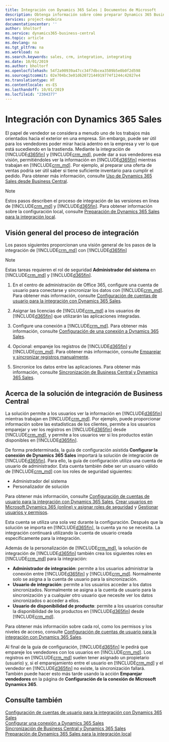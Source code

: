 ```yaml
---
title: Integración con Dynamics 365 Sales | Documentos de Microsoft
description: Obtenga información sobre cómo preparar Dynamics 365 Business Central para integrarse con Dynamics 365 Sales.
services: project-madeira
documentationcenter: ''
author: bholtorf
ms.service: dynamics365-business-central
ms.topic: article
ms.devlang: na
ms.tgt_pltfrm: na
ms.workload: na
ms.search.keywords: sales, crm, integration, integrating
ms.date: 10/01/2019
ms.author: bholtorf
ms.openlocfilehash: 54f2a90939a47cc34f7dbcea3509b5e0b0f2d598
ms.sourcegitcommit: 02e704bc3e01d62072144919774f1244c42827e4
ms.translationtype: HT
ms.contentlocale: es-ES
ms.lasthandoff: 10/01/2019
ms.locfileid: "2304377"
---
```

# <a name="integrating-with-dynamics-365-sales"></a>Integración con Dynamics 365 Sales
El papel de vendedor se considera a menudo uno de los trabajos más orientados hacia el exterior en una empresa. Sin embargo, puede ser útil para los vendedores poder mirar hacia adentro en la empresa y ver lo que está sucediendo en la trastienda. Mediante la integración de [!INCLUDE[d365fin](includes/d365fin_md.md)] y [!INCLUDE[crm_md](includes/crm_md.md)], puede dar a sus vendedores esa visión, permitiéndoles ver la información en [!INCLUDE[d365fin](includes/d365fin_md.md)] mientras trabajan en [!INCLUDE[crm_md](includes/crm_md.md)]. Por ejemplo, al preparar una oferta de ventas podría ser útil saber si tiene suficiente inventario para cumplir el pedido. Para obtener más información, consulte [Uso de Dynamics 365 Sales desde Business Central](marketing-integrate-dynamicscrm.md).

> [!NOTE]
> Estos pasos describen el proceso de integración de las versiones en línea de [!INCLUDE[crm_md](includes/crm_md.md)] y [!INCLUDE[d365fin](includes/d365fin_md.md)]. Para obtener información sobre la configuración local, consulte [Preparación de Dynamics 365 Sales para la integración local](/dynamics365/business-central/dev-itpro/administration/prepare-dynamics-365-for-sales-for-integration).

<!--## Software Requirements
You must have an Office 365 subscription, and both [!INCLUDE[crm_md](includes/crm_md.md)] and [!INCLUDE[d365fin](includes/d365fin_md.md)] must be part of the same organization.  -->

## <a name="overview-of-the-integration-process"></a>Visión general del proceso de integración
Los pasos siguientes proporcionan una visión general de los pasos de la integración de [!INCLUDE[crm_md](includes/crm_md.md)] con [!INCLUDE[d365fin](includes/d365fin_md.md)]

> [!Note]  
> Estas tareas requieren el rol de seguridad **Administrador del sistema** en [!INCLUDE[crm_md](includes/crm_md.md)] y [!INCLUDE[d365fin](includes/d365fin_md.md)].  

1. En el centro de administración de Office 365, configure una cuenta de usuario para conectarse y sincronizar los datos con [!INCLUDE[crm_md](includes/crm_md.md)]. Para obtener más información, consulte [Configuración de cuentas de usuario para la integración con Dynamics 365 Sales](admin-setting-up-integration-with-dynamics-sales.md).

2. Asignar las licencias de [!INCLUDE[crm_md](includes/crm_md.md)] a los usuarios de [!INCLUDE[d365fin](includes/d365fin_md.md)] que utilizarán las aplicaciones integradas.

3. Configure una conexión a [!INCLUDE[crm_md](includes/crm_md.md)]. Para obtener más información, consulte [Configuración de una conexión a Dynamics 365 Sales](admin-how-to-set-up-a-dynamics-crm-connection.md).  

4. Opcional: empareje los registros de [!INCLUDE[d365fin](includes/d365fin_md.md)] y [!INCLUDE[crm_md](includes/crm_md.md)]. Para obtener más información, consulte [Emparejar y sincronizar registros manualmente](admin-how-to-couple-and-synchronize-records-manually.md).

5. Sincronice los datos entre las aplicaciones. Para obtener más información, consulte [Sincronización de Business Central y Dynamics 365 Sales](admin-synchronizing-business-central-and-sales.md).  

## <a name="about-the-business-central-integration-solution"></a>Acerca de la solución de integración de Business Central
La solución permite a los usuarios ver la información en [!INCLUDE[d365fin](includes/d365fin_md.md)] mientras trabajan en [!INCLUDE[crm_md](includes/crm_md.md)]. Por ejemplo, puede proporcionar información sobre las estadísticas de los clientes, permite a los usuarios emparejar y ver los registros en [!INCLUDE[d365fin](includes/d365fin_md.md)] desde [!INCLUDE[crm_md](includes/crm_md.md)], y permite a los usuarios ver si los productos están disponibles en [!INCLUDE[d365fin](includes/d365fin_md.md)].

De forma predeterminada, la guía de configuración asistida **Configurar la conexión de Dynamics 365 Sales** importará la solución de integración de [!INCLUDE[d365fin](includes/d365fin_md.md)]. Para ello, la guía de configuración utiliza una cuenta de usuario de administrador. Esta cuenta también debe ser un usuario válido de [!INCLUDE[crm_md](includes/crm_md.md)] con los roles de seguridad siguientes:

* Administrador del sistema  
* Personalizador de solución  

Para obtener más información, consulte [Configuración de cuentas de usuario para la integración con Dynamics 365 Sales](admin-setting-up-integration-with-dynamics-sales.md), [Crear usuarios en Microsoft Dynamics 365 (online) y asignar roles de seguridad](/dynamics365/customer-engagement/admin/create-users-assign-online-security-roles) y [Gestionar usuarios y permisos](ui-how-users-permissions.md).  

Esta cuenta se utiliza una sola vez durante la configuración. Después que la solución se importa en [!INCLUDE[d365fin](includes/d365fin_md.md)], la cuenta ya no se necesita. La integración continuará utilizando la cuenta de usuario creada específicamente para la integración.

Además de la personalización de [!INCLUDE[crm_md](includes/crm_md.md)], la solución de integración de [!INCLUDE[d365fin](includes/d365fin_md.md)] también crea los siguientes roles en [!INCLUDE[crm_md](includes/crm_md.md)] para la integración:

* **Administrador de integración**: permite a los usuarios administrar la conexión entre [!INCLUDE[d365fin](includes/d365fin_md.md)] y [!INCLUDE[crm_md](includes/crm_md.md)]. Normalmente solo se asigna a la cuenta de usuario para la sincronización.  
* **Usuario de integración**: permite a los usuarios acceder a los datos sincronizados. Normalmente se asigna a la cuenta de usuario para la sincronización y a cualquier otro usuario que necesite ver los datos sincronizados o acceder a ellos.
* **Usuario de disponibilidad de producto**: permite a los usuarios consultar la disponibilidad de los productos en [!INCLUDE[d365fin](includes/d365fin_md.md)] desde [!INCLUDE[crm_md](includes/crm_md.md)].

Para obtener más información sobre cada rol, como los permisos y los niveles de acceso, consulte [Configuración de cuentas de usuario para la integración con Dynamics 365 Sales](admin-setting-up-integration-with-dynamics-sales.md).

Al final de la guía de configuración, [!INCLUDE[d365fin](includes/d365fin_md.md)] le pedirá que empareje los vendedores con los usuarios en [!INCLUDE[crm_md](includes/crm_md.md)]. Los registros en [!INCLUDE[crm_md](includes/crm_md.md)] suelen tener asignado un propietario (usuario) y, si el emparejamiento entre el usuario en [!INCLUDE[crm_md](includes/crm_md.md)] y el vendedor en [!INCLUDE[d365fin](includes/d365fin_md.md)] no existe, la sincronización fallará. También puede hacer esto más tarde usando la acción **Emparejar vendedores** en la página de **Configuración de la conexión de Microsoft Dynamics 365**.

## <a name="see-also"></a>Consulte también  
[Configuración de cuentas de usuario para la integración con Dynamics 365 Sales](admin-setting-up-integration-with-dynamics-sales.md)  
[Configurar una conexión a Dynamics 365 Sales](admin-how-to-set-up-a-dynamics-crm-connection.md)  
[Sincronización de Business Central y Dynamics 365 Sales](admin-synchronizing-business-central-and-sales.md)  
[Preparación de Dynamics 365 Sales para la integración local](/dynamics365/business-central/dev-itpro/administration/prepare-dynamics-365-for-sales-for-integration)
